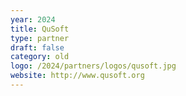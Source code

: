 ```yaml
---
year: 2024
title: QuSoft
type: partner
draft: false
category: old
logo: /2024/partners/logos/qusoft.jpg
website: http://www.qusoft.org
---
```

